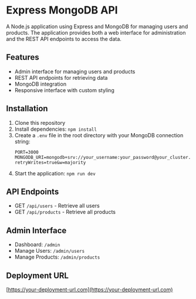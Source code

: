 # Express MongoDB API

A Node.js application using Express and MongoDB for managing users and products. The application provides both a web interface for administration and the REST API endpoints to access the data.

## Features

- Admin interface for managing users and products
- REST API endpoints for retrieving data
- MongoDB integration
- Responsive interface with custom styling

## Installation

1. Clone this repository
2. Install dependencies: `npm install`
3. Create a `.env` file in the root directory with your MongoDB connection string:
   ```
   PORT=3000
   MONGODB_URI=mongodb+srv://your_username:your_password@your_cluster.mongodb.net/express_api_db?retryWrites=true&w=majority
   ```
4. Start the application: `npm run dev`

## API Endpoints

- GET `/api/users` - Retrieve all users
- GET `/api/products` - Retrieve all products

## Admin Interface

- Dashboard: `/admin`
- Manage Users: `/admin/users`
- Manage Products: `/admin/products`

## Deployment URL

[https://your-deployment-url.com](https://your-deployment-url.com)